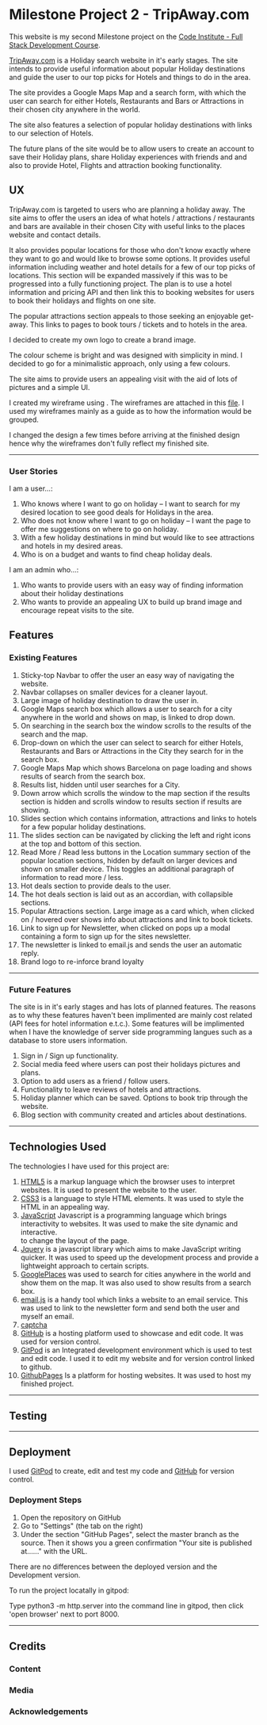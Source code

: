 # <h1>Milestone Project 2 - TripAway.com</h1>

This website is my second Milestone project on the [Code Institute - Full Stack Development Course](https://codeinstitute.net/).

[TripAway.com](https://mikew1999.github.io/Milestone-Project-2/) is a Holiday search website in it's early stages. The site intends to provide useful information about popular Holiday destinations and 
guide the user to our top picks for Hotels and things to do in the area. 

The site provides a Google Maps Map and a search form, with which the user can search for either Hotels, Restaurants
and Bars or Attractions in their chosen city anywhere in the world. 

The site also features a selection of popular holiday destinations with links to our selection of Hotels.

The future plans of the site would be to allow users to create an account to save their Holiday plans, share Holiday experiences with friends and 
and also to provide Hotel, Flights and attraction booking functionality.  

## <h2>UX</h2>

TripAway.com is targeted to users who are planning a holiday away. 
The site aims to offer the users an idea of what hotels / attractions / 
restaurants and bars are available in their chosen City with useful links to the
places website and contact details.

It also provides popular locations for those who don't know exactly where they want to 
go and would like to browse some options. It provides useful information including weather and 
hotel details for a few of our top picks of locations. This section will be expanded massively 
if this was to be progressed into a fully functioning project. 
The plan is to use a hotel information and pricing API and then link this to booking websites
for users to book their holidays and flights on one site. 

The popular attractions section appeals to those seeking an enjoyable get-away. This links to pages to book 
tours / tickets and to hotels in the area.

I decided to create my own logo to create a brand image. 

The colour scheme is bright and was designed with simplicity in mind. I decided to go for a minimalistic approach, 
only using a few colours.

The site aims to provide users an appealing visit with the aid of lots of pictures and a simple UI. 

I created my wireframe using [](). The wireframes are attached in this [file](https://mikew1999.github.io/Milestone-Project-2/MS2wireframes.pdf). 
I used my wireframes mainly as a guide as to how the information would be grouped. 

I changed the design a few times before arriving at the finished design hence why the wireframes don't fully 
reflect my finished site. 

<hr>

### <h3>User Stories</h3>

I am a user...: 

1)	Who knows where I want to go on holiday – I want to search for my desired location to see good deals for Holidays in the area.
2)  Who does not know where I want to go on holiday – I want the page to offer me suggestions on where to go on holiday.
3)  With a few holiday destinations in mind but would like to see attractions and hotels in my desired areas. 
4)	Who is on a budget and wants to find cheap holiday deals. 

I am an admin who...: 

1)	Who wants to provide users with an easy way of finding information about their holiday destinations
2)	Who wants to provide an appealing UX to build up brand image and encourage repeat visits to the site. 


## <h2>Features</h2>

### <h3>Existing Features</h3>

1) Sticky-top Navbar to offer the user an easy way of navigating the website. 
2) Navbar collapses on smaller devices for a cleaner layout. 
3) Large image of holiday destination to draw the user in.
4) Google Maps search box which allows a user to search for a city anywhere in the world and shows on map, is linked to drop down.
5) On searching in the search box the window scrolls to the results of the search and the map. 
6) Drop-down on which the user can select to search for either Hotels, Restaurants and Bars or Attractions in the City they search for in the search box.
7) Google Maps Map which shows Barcelona on page loading and shows results of search from the search box. 
8) Results list, hidden until user searches for a City. 
9) Down arrow which scrolls the window to the map section if the results section is hidden and scrolls window to results section if results are showing.
10) Slides section which contains information, attractions and links to hotels for a few popular holiday destinations. 
11) The slides section can be navigated by clicking the left and right icons at the top and bottom of this section. 
12) Read More / Read less buttons in the Location summary section of the popular location sections, hidden by default on larger devices and shown on smaller device. 
This toggles an additional paragraph of information to read more / less. 
13) Hot deals section to provide deals to the user. 
14) The hot deals section is laid out as an accordian, with collapsible sections. 
15) Popular Attractions section. Large image as a card which, when clicked on / hovered over shows info about attractions and link to book tickets. 
16) Link to sign up for Newsletter, when clicked on pops up a modal containing a form to sign up for the sites newsletter. 
17) The newsletter is linked to email.js and sends the user an automatic reply.
18) Brand logo to re-inforce brand loyalty

<hr>

### <h3>Future Features</h3>

The site is in it's early stages and has lots of planned features. 
The reasons as to why these features haven't been implimented are mainly cost related (API fees for hotel information e.t.c.). 
Some features will be implimented when I have the knowledge of server side programming langues such as a database to store users information. 

1) Sign in / Sign up functionality. 
2) Social media feed where users can post their holidays pictures and plans. 
3) Option to add users as a friend / follow users. 
4) Functionality to leave reviews of hotels and attractions. 
5) Holiday planner which can be saved. Options to book trip through the website. 
6) Blog section with community created and articles about destinations. 

<hr>

## <h2>Technologies Used</h2>

The technologies I have used for this project are: 

1) [HTML5](https://www.w3.org/html/) is a markup language which the browser uses to interpret websites. 
It is used to present the website to the user. 
2) [CSS3](https://www.w3.org/Style/CSS/Overview.en.html) is a language to style HTML elements. It was used to style the HTML in an appealing way. 
3) [JavaScript](https://developer.mozilla.org/en-US/docs/Web/JavaScript) Javascript is a programming language which brings interactivity to websites. 
It was used to make the site dynamic and interactive.  
to change the layout of the page. 
4) [Jquery](https://jquery.com/) is a javascript library which aims to make JavaScript writing quicker. 
It was used to speed up the development process and provide a lightweight approach to certain scripts.  
5) [GooglePlaces](https://developers.google.com/maps/documentation/javascript/places) was used to search for cities anywhere in the world and show them
on the map. It was also used to show results from a search box. 
6) [email.js](https://www.emailjs.com/) is a handy tool which links a website to an email service. 
This was used to link to the newsletter form and send both the user and myself an email. 
7) [captcha]()
8) [GitHub](https://github.com/) is a hosting platform used to showcase and edit code. It was used for version control. 
9) [GitPod](https://www.gitpod.io/) is an Integrated development environment which is used to test and edit code. 
I used it to edit my website and for version control linked to github.
10) [GithubPages](https://pages.github.com/) Is a platform for hosting websites. It was used to host my finished project. 

<hr>

## <h2>Testing</h2>

<hr>

## <h2>Deployment</h2>

I used [GitPod](https://www.gitpod.io/) to create, edit and test my code and [GitHub](https://github.com/) for version control. 

### <h3>Deployment Steps</h3>

1) Open the repository on GitHub
2) Go to "Settings" (the tab on the right)
3) Under the section "GitHub Pages", select the master branch as the source.  Then it shows you a green confirmation "Your site is published at......" with the URL.

There are no differences between the deployed version and the Development version. 

To run the project locatally in gitpod: 

Type python3 -m http.server into the command line in gitpod, 
then click 'open browser' next to port 8000.

<hr>

## <h2>Credits</h2>

### <h3>Content</h3>

### <h3>Media</h3>

### <h3>Acknowledgements</h3>